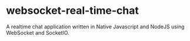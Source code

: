 # websocket-real-time-chat
A realtime chat application written in Native Javascript and NodeJS using WebSocket and SocketIO.
